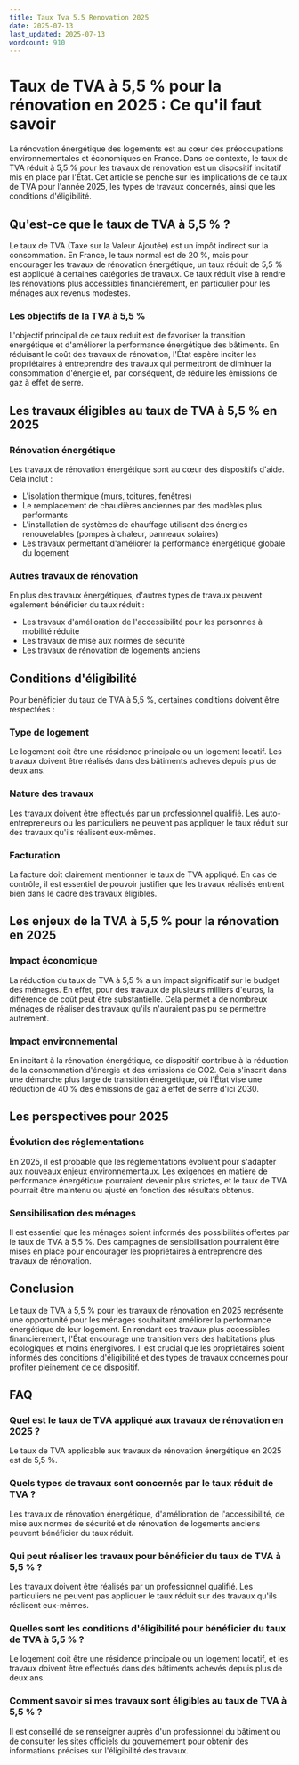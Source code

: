 ```yaml
---
title: Taux Tva 5.5 Renovation 2025
date: 2025-07-13
last_updated: 2025-07-13
wordcount: 910
---
```


# Taux de TVA à 5,5 % pour la rénovation en 2025 : Ce qu'il faut savoir

La rénovation énergétique des logements est au cœur des préoccupations environnementales et économiques en France. Dans ce contexte, le taux de TVA réduit à 5,5 % pour les travaux de rénovation est un dispositif incitatif mis en place par l'État. Cet article se penche sur les implications de ce taux de TVA pour l'année 2025, les types de travaux concernés, ainsi que les conditions d'éligibilité.

## Qu'est-ce que le taux de TVA à 5,5 % ?

Le taux de TVA (Taxe sur la Valeur Ajoutée) est un impôt indirect sur la consommation. En France, le taux normal est de 20 %, mais pour encourager les travaux de rénovation énergétique, un taux réduit de 5,5 % est appliqué à certaines catégories de travaux. Ce taux réduit vise à rendre les rénovations plus accessibles financièrement, en particulier pour les ménages aux revenus modestes.

### Les objectifs de la TVA à 5,5 %

L'objectif principal de ce taux réduit est de favoriser la transition énergétique et d'améliorer la performance énergétique des bâtiments. En réduisant le coût des travaux de rénovation, l'État espère inciter les propriétaires à entreprendre des travaux qui permettront de diminuer la consommation d'énergie et, par conséquent, de réduire les émissions de gaz à effet de serre.

## Les travaux éligibles au taux de TVA à 5,5 % en 2025

### Rénovation énergétique

Les travaux de rénovation énergétique sont au cœur des dispositifs d'aide. Cela inclut :

- L'isolation thermique (murs, toitures, fenêtres)
- Le remplacement de chaudières anciennes par des modèles plus performants
- L'installation de systèmes de chauffage utilisant des énergies renouvelables (pompes à chaleur, panneaux solaires)
- Les travaux permettant d'améliorer la performance énergétique globale du logement

### Autres travaux de rénovation

En plus des travaux énergétiques, d'autres types de travaux peuvent également bénéficier du taux réduit :

- Les travaux d'amélioration de l'accessibilité pour les personnes à mobilité réduite
- Les travaux de mise aux normes de sécurité
- Les travaux de rénovation de logements anciens

## Conditions d'éligibilité

Pour bénéficier du taux de TVA à 5,5 %, certaines conditions doivent être respectées :

### Type de logement

Le logement doit être une résidence principale ou un logement locatif. Les travaux doivent être réalisés dans des bâtiments achevés depuis plus de deux ans.

### Nature des travaux

Les travaux doivent être effectués par un professionnel qualifié. Les auto-entrepreneurs ou les particuliers ne peuvent pas appliquer le taux réduit sur des travaux qu'ils réalisent eux-mêmes.

### Facturation

La facture doit clairement mentionner le taux de TVA appliqué. En cas de contrôle, il est essentiel de pouvoir justifier que les travaux réalisés entrent bien dans le cadre des travaux éligibles.

## Les enjeux de la TVA à 5,5 % pour la rénovation en 2025

### Impact économique

La réduction du taux de TVA à 5,5 % a un impact significatif sur le budget des ménages. En effet, pour des travaux de plusieurs milliers d'euros, la différence de coût peut être substantielle. Cela permet à de nombreux ménages de réaliser des travaux qu'ils n'auraient pas pu se permettre autrement.

### Impact environnemental

En incitant à la rénovation énergétique, ce dispositif contribue à la réduction de la consommation d'énergie et des émissions de CO2. Cela s'inscrit dans une démarche plus large de transition énergétique, où l'État vise une réduction de 40 % des émissions de gaz à effet de serre d'ici 2030.

## Les perspectives pour 2025

### Évolution des réglementations

En 2025, il est probable que les réglementations évoluent pour s'adapter aux nouveaux enjeux environnementaux. Les exigences en matière de performance énergétique pourraient devenir plus strictes, et le taux de TVA pourrait être maintenu ou ajusté en fonction des résultats obtenus.

### Sensibilisation des ménages

Il est essentiel que les ménages soient informés des possibilités offertes par le taux de TVA à 5,5 %. Des campagnes de sensibilisation pourraient être mises en place pour encourager les propriétaires à entreprendre des travaux de rénovation.

## Conclusion

Le taux de TVA à 5,5 % pour les travaux de rénovation en 2025 représente une opportunité pour les ménages souhaitant améliorer la performance énergétique de leur logement. En rendant ces travaux plus accessibles financièrement, l'État encourage une transition vers des habitations plus écologiques et moins énergivores. Il est crucial que les propriétaires soient informés des conditions d'éligibilité et des types de travaux concernés pour profiter pleinement de ce dispositif.

## FAQ

### Quel est le taux de TVA appliqué aux travaux de rénovation en 2025 ?

Le taux de TVA applicable aux travaux de rénovation énergétique en 2025 est de 5,5 %.

### Quels types de travaux sont concernés par le taux réduit de TVA ?

Les travaux de rénovation énergétique, d'amélioration de l'accessibilité, de mise aux normes de sécurité et de rénovation de logements anciens peuvent bénéficier du taux réduit.

### Qui peut réaliser les travaux pour bénéficier du taux de TVA à 5,5 % ?

Les travaux doivent être réalisés par un professionnel qualifié. Les particuliers ne peuvent pas appliquer le taux réduit sur des travaux qu'ils réalisent eux-mêmes.

### Quelles sont les conditions d'éligibilité pour bénéficier du taux de TVA à 5,5 % ?

Le logement doit être une résidence principale ou un logement locatif, et les travaux doivent être effectués dans des bâtiments achevés depuis plus de deux ans.

### Comment savoir si mes travaux sont éligibles au taux de TVA à 5,5 % ?

Il est conseillé de se renseigner auprès d'un professionnel du bâtiment ou de consulter les sites officiels du gouvernement pour obtenir des informations précises sur l'éligibilité des travaux.